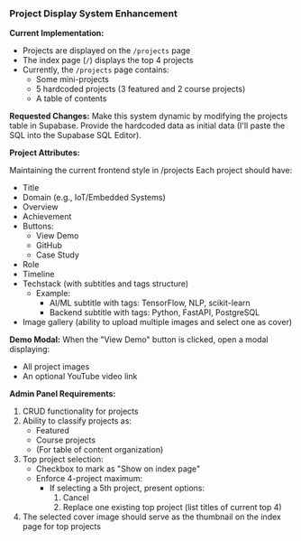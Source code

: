 ### Project Display System Enhancement

**Current Implementation:**
- Projects are displayed on the `/projects` page
- The index page (`/`) displays the top 4 projects
- Currently, the `/projects` page contains:
  - Some mini-projects
  - 5 hardcoded projects (3 featured and 2 course projects)
  - A table of contents

**Requested Changes:**
Make this system dynamic by modifying the projects table in Supabase. Provide the hardcoded data as initial data (I'll paste the SQL into the Supabase SQL Editor).

**Project Attributes:**

Maintaining the current frontend style in /projects
Each project should have:
- Title
- Domain (e.g., IoT/Embedded Systems)
- Overview
- Achievement
- Buttons:
  - View Demo
  - GitHub
  - Case Study
- Role
- Timeline
- Techstack (with subtitles and tags structure)
  - Example:
    - AI/ML subtitle with tags: TensorFlow, NLP, scikit-learn
    - Backend subtitle with tags: Python, FastAPI, PostgreSQL
- Image gallery (ability to upload multiple images and select one as cover)

**Demo Modal:**
When the "View Demo" button is clicked, open a modal displaying:
- All project images
- An optional YouTube video link

**Admin Panel Requirements:**
1. CRUD functionality for projects
2. Ability to classify projects as:
   - Featured
   - Course projects
   - (For table of content organization)
3. Top project selection:
   - Checkbox to mark as "Show on index page"
   - Enforce 4-project maximum:
     - If selecting a 5th project, present options:
       1. Cancel
       2. Replace one existing top project (list titles of current top 4)
4. The selected cover image should serve as the thumbnail on the index page for top projects